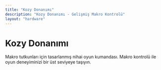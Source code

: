 ```yaml
---
title: "Kozy Donanımı"
description: "Kozy Donanımı - Gelişmiş Makro Kontrolü"
layout: "hardware"
---
```


# Kozy Donanımı

Makro tutkunları için tasarlanmış nihai oyun kumandası. Makro kontrolü ile oyun deneyiminizi bir üst seviyeye taşıyın.
